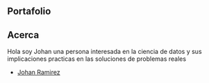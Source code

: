 ## Portafolio

## Acerca 

Hola soy Johan una persona interesada en la ciencia de datos y sus implicaciones practicas en las soluciones de problemas reales
- [Johan Ramirez](https://github.com/joaramirezra)
